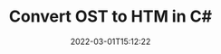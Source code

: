 ---
############################# Static ############################
layout: "auto-gen-conversion"
date: 2022-03-01T15:12:22
draft: false
otherformats: bmp dcm emf emz epub gif ico jp2 jpeg jpg pdf png psb psd svg svgz tex tga tif tiff webp wmf wmz xps
breadcrumb: OST to HTM in C#

############################# Head ############################
head_title: "OST to HTM Converter in C#"
head_description: "Convert OST to HTM in .NET using a few lines of code. Use the GroupDocs Document Conversion API to convert over 160 file formats."

############################# Header ############################
title: "Convert OST to HTM in C#"
description: "OST to HTM conversion with a few lines of .NET code"
bg_image: "https://cms.admin.containerize.com/templates/aspose/App_Themes/V3/images/bg/header1.png"
bg_overlay: false
button:
    enable: true

############################# SubMenu ############################
submenu:
    enable: true

    left:
        img_alt: "GroupDocs.Conversion for .NET"
        image: "https://cms.admin.containerize.com/templates/groupdocs/images/product-logos/90x90-noborder/groupdocs-conversion-net.png"
        product: "GroupDocs.Conversion"
        platform: ".NET"

    

############################# About ############################
about:
    enable: true
    title: "About GroupDocs.Conversion для .NET API"
    content: |
        [GroupDocs.Conversion for .NET](https://products.groupdocs.com/conversion/net/) can be used to convert Microsoft Word, Excel, PowerPoint, PDF, Visio and other formats. GroupDocs.Conversion is a standalone API that is suitable for back-end and internal systems where high performance is required. It does not depend on any software such as Microsoft or Open Office.
    

overview:
    enable: true
    content: |
        Convert your OST files to HTM in .NET easily. You can use just a couple of C# code lines in any platform of your choice like - Windows, Linux, macOS.
        You can try OST to HTM conversion for free and evaluate conversion results quality.
        Along with simple file conversion scenarios you can try more advanced options for loading source OST file and for saving output HTM result. 
        
        For example, for the source OST file you may use the following load options:

        * auto-detect file format;
        * specify password for protected files (if file format supports it);
        * replace missing fonts to preserve document appearance.
        
        There are also advanced convert options for the HTM file:

        * convert specific document page or page range;
        * add a watermark to the converted HTM file.

        Once conversion is completed you can save your HTM file to the local file path or any third-party storage like FTP, Amazon S3, Google Drive, Dropbox etc.
        Please note - to convert OST to HTM there is no need for any additional software installed - like MS Office, Open Office, Adobe Acrobat Reader etc. 


############################# Steps ############################
steps:
    enable: true
    title_left: "Steps to convert OST to HTM in C#"
    content_left: |
        [GroupDocs.Conversion](https://products.groupdocs.com/conversion/net/) makes it easy for developers to convert a OST file to HTM with a few lines of code.

        * Create an instance of the Converter class and provide the file OST with the full path
        * Create and set ConvertOptions for HTM type.
        * Call the Converter.Convert method and pass the full path and format (HTM) as a parameter
        
    title_right: "System Requirements"
    content_right: |
        Basic conversion with GroupDocs.Conversion for .NET can be done in just a few simple steps. Our APIs are supported on all major platforms and operating systems. Before executing the code below, make sure you have the following prerequisites installed on your system.

        * Operating systems: Microsoft Windows, Linux, MacOS
        * Development environments: Microsoft Visual Studio, Xamarin, MonoDevelop
        * Frameworks: .NET Framework, .NET Standard, .NET Core, Mono
        * Get the latest GroupDocs.Conversion for .NET from [Nuget](https://www.nuget.org/packages/groupdocs.conversion)
        
    code: |
        ```cs
        // Load OST file
        var converter = new GroupDocs.Conversion.Converter("template.ost");
        // Set conversion parameters for HTM format
        var convertOptions = converter.GetPossibleConversions()["htm"].ConvertOptions;
        // Convert to HTM format
        converter.Convert("output.htm", convertOptions);        
        ```
        
demos:
    enable: true
    title: "OST to HTM Live Demo"
    content: |
       Convert OST to HTM now by visiting the [GroupDocs.Conversion App](https://products.groupdocs.app/conversion/family) website. Online demo has the following advantages
          

more_formats:
    enable: true
    title: "Other supported transformations OST"
    content: "You can also convert OST to many other file formats. Please see the list below."
       
       
back_to_top:
    enable: true
---